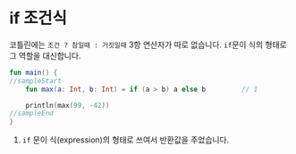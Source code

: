 # if 조건식

코틀린에는 `조건 ? 참일때 : 거짓일때` 3항 연산자가 따로 없습니다. `if`문이 식의 형태로 그 역할을 대신합니다.

```kotlin
fun main() {
//sampleStart
    fun max(a: Int, b: Int) = if (a > b) a else b         // 1

    println(max(99, -42))
//sampleEnd
}
```

1. `if` 문이 식(expression)의 형태로 쓰여서 반환값을 주었습니다.
